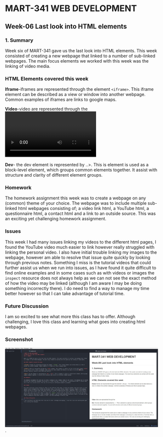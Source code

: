 # MART-341 WEB DEVELOPMENT
## Week-06 Last look into HTML elements
### 1. Summary

Week six of MART-341 gave us the last look into HTML elements. This week consisted of creating a new webpage that linked to a number of sub-linked webpages. The main focus elements we worked with this week was the linking of video media.

### HTML Elements covered this week

**Iframe**-iframes are represented through the element `<iframe>`. This iframe element can be described as a view or window into another webpage. Common examples of iframes are links to google maps.

**Video**-video are represented through the <video> element. This element is similar tot hat of the audio element <audio> and is used to link a video in webpages. When using the video element attributes to be aware of are width &height, preload, controls, source of the video and controls.

**Dev**- the dev element is represented by <dev>..</dev>>. This is element is used as a block-level element, which groups common elements together. It assist with structure and clarity of different element groups.

### Homework

The homework assignment this week was to create a webpage on any (common) theme of your choice. The webpage was to include multiple sub-linked html webpages consisting of; a video link html, a YouTube html, a questionnaire html, a contact html and a link to an outside source. This was an exciting yet challenging homework assignment.

### Issues

This week I had many issues linking my videos to the different html pages, I found the YouTube video much easier to link however really struggled with linking the personal video. I also have initial trouble linking my images to the webpage, however am able to resolve that issue quite quickly by looking through previous notes. Something I miss is the tutorial videos that could further assist us when we run into issues, as I have found it quite difficult to find online examples and in some cases such as with videos or images the `inspect` resource does not always help as we can not see the exact method of how the video may be linked (although I am aware I may be doing something incorrectly there). I do need to find a way to manage my time better however so that I can take advantage of tutorial time.

### Future Discussion

I am so excited to see what more this class has to offer. Although challenging, I love this class and learning what goes into creating html webpages.

### Screenshot

![Image of my editor](./images/readme-screenshot.jpg).
